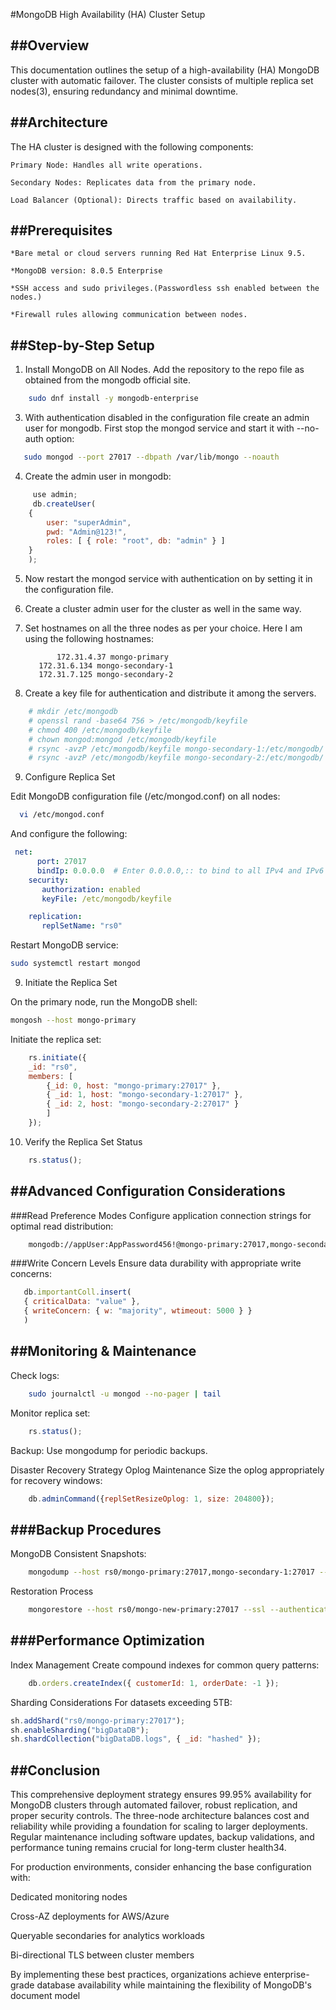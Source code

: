 #MongoDB High Availability (HA) Cluster Setup

##Overview
----------
This documentation outlines the setup of a high-availability (HA) MongoDB cluster with automatic failover. The cluster consists of multiple replica set nodes(3), ensuring redundancy and minimal downtime.

##Architecture
--------------
The HA cluster is designed with the following components:

	Primary Node: Handles all write operations.

	Secondary Nodes: Replicates data from the primary node.

	Load Balancer (Optional): Directs traffic based on availability.

##Prerequisites
---------------
	*Bare metal or cloud servers running Red Hat Enterprise Linux 9.5.

	*MongoDB version: 8.0.5 Enterprise

	*SSH access and sudo privileges.(Passwordless ssh enabled between the nodes.)

	*Firewall rules allowing communication between nodes.

##Step-by-Step Setup
--------------------
1. Install MongoDB on All Nodes. Add the repository to the repo file as obtained from the mongodb official site.	
```bash
	sudo dnf install -y mongodb-enterprise
```

3. With authentication disabled in the configuration file create an admin user for mongodb.
First stop the mongod service and start it with --no-auth option:
 ```bash
	sudo mongod --port 27017 --dbpath /var/lib/mongo --noauth
 ```	
4. Create the admin user in mongodb:
```javascript	
 	 use admin;
	 db.createUser(
	{
		user: "superAdmin",
		pwd: "Admin@123!",
		roles: [ { role: "root", db: "admin" } ]	
	}
	);
 ```	
5. Now restart the mongod service with authentication on by setting it in the configuration file.

6. Create a cluster admin user for the cluster as well in the same way.

7. Set hostnames on all the three nodes as per your choice. Here I am using the following hostnames:
	```
           172.31.4.37 mongo-primary
	   172.31.6.134 mongo-secondary-1
	   172.31.7.125 mongo-secondary-2
	```
8. Create a key file for authentication and distribute it among the servers.
```bash	
 	# mkdir /etc/mongodb
	# openssl rand -base64 756 > /etc/mongodb/keyfile
	# chmod 400 /etc/mongodb/keyfile
	# chown mongod:mongod /etc/mongodb/keyfile
	# rsync -avzP /etc/mongodb/keyfile mongo-secondary-1:/etc/mongodb/
	# rsync -avzP /etc/mongodb/keyfile mongo-secondary-2:/etc/mongodb/
```
9. Configure Replica Set

Edit MongoDB configuration file (/etc/mongod.conf) on all nodes:
```bash	
  vi /etc/mongod.conf
```
And configure the following:
```yaml	
 net:
	  port: 27017
	  bindIp: 0.0.0.0  # Enter 0.0.0.0,:: to bind to all IPv4 and IPv6 addresses or, alternatively, use the net.bindIpAll setting.
	security:
	   authorization: enabled
	   keyFile: /etc/mongodb/keyfile

	replication:
	   replSetName: "rs0"
```
Restart MongoDB service:
```bash
sudo systemctl restart mongod
```
9. Initiate the Replica Set

On the primary node, run the MongoDB shell:
```bash
mongosh --host mongo-primary
```
Initiate the replica set:
```javascript
	rs.initiate({
  	_id: "rs0",
  	members: [
    	{_id: 0, host: "mongo-primary:27017" },
    	{ _id: 1, host: "mongo-secondary-1:27017" },
    	{ _id: 2, host: "mongo-secondary-2:27017" }
  		]
	});
```
10. Verify the Replica Set Status
```javascript
 	rs.status();
```

##Advanced Configuration Considerations
----------------------------------------
###Read Preference Modes
	Configure application connection strings for optimal read distribution:
```bash
	mongodb://appUser:AppPassword456!@mongo-primary:27017,mongo-secondary-1:27017,mongo-secondary-2:27017/applicationDB?replicaSet=rs0&readPreference=secondaryPreferred
```	
###Write Concern Levels
	Ensure data durability with appropriate write concerns:
 ```javascript
 	db.importantColl.insert(
	{ criticalData: "value" },
	{ writeConcern: { w: "majority", wtimeout: 5000 } }
	)
```

##Monitoring & Maintenance
--------------------------
Check logs: 
```bash
	sudo journalctl -u mongod --no-pager | tail
```
Monitor replica set: 
```javascript
	rs.status();
```
Backup: Use mongodump for periodic backups.

Disaster Recovery Strategy
Oplog Maintenance
Size the oplog appropriately for recovery windows:
```javascript
	db.adminCommand({replSetResizeOplog: 1, size: 204800});
```

###Backup Procedures
--------------------
MongoDB Consistent Snapshots:
```bash
	mongodump --host rs0/mongo-primary:27017,mongo-secondary-1:27017 --ssl --authenticationDatabase admin --username backupUser --archive --oplog > backup-$(date +%F).archive
```
Restoration Process
```bash
	mongorestore --host rs0/mongo-new-primary:27017 --ssl --authenticationDatabase admin --username restoreUser --oplogReplay --archive=backup-2025-02-21.archive
```

###Performance Optimization
---------------------------
Index Management
Create compound indexes for common query patterns:
```javascript
	db.orders.createIndex({ customerId: 1, orderDate: -1 });
```

Sharding Considerations
For datasets exceeding 5TB:
```javascript
sh.addShard("rs0/mongo-primary:27017");
sh.enableSharding("bigDataDB");
sh.shardCollection("bigDataDB.logs", { _id: "hashed" });
```
##Conclusion
------------
This comprehensive deployment strategy ensures 99.95% availability for MongoDB clusters through automated failover, robust replication, and proper security controls. The three-node architecture balances cost and reliability while providing a foundation for scaling to larger deployments. Regular maintenance including software updates, backup validations, and performance tuning remains crucial for long-term cluster health34.

For production environments, consider enhancing the base configuration with:

Dedicated monitoring nodes

Cross-AZ deployments for AWS/Azure

Queryable secondaries for analytics workloads

Bi-directional TLS between cluster members

By implementing these best practices, organizations achieve enterprise-grade database availability while maintaining the flexibility of MongoDB's document model

